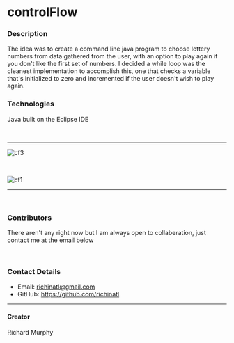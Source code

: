 # controlFlow

### Description
The idea was to create a command line java program to choose lottery numbers from data gathered from the user, with an option to play again if you don't like
the first set of numbers. I decided a while loop was the cleanest implementation to accomplish this, one that checks a variable that's initialized to zero and
incremented if the user doesn't wish to play again.

### Technologies
Java built on the Eclipse IDE

<br>

---

![cf3](https://user-images.githubusercontent.com/95508564/205717588-cff17848-2d69-479a-90a6-41dee9631113.png)

<br>


![cf1](https://user-images.githubusercontent.com/95508564/205717955-4f60282e-c902-48a9-aed3-53a2567ff845.png)

---

<br>

### Contributors
There aren't any right now but I am always open to collaberation, just contact me at the email below

<br>


### Contact Details

* Email: richinatl@gmail.com
* GitHub: https://github.com/richinatl.

---

#### Creator
Richard Murphy


